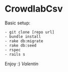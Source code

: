 # CrowdlabCsv

Basic setup:

    - git clone [repo url]
    - bundle install
    - rake db:migrate
    - rake db:seed
    - rspec
    - rails s

Enjoy :)
*Valentin*

